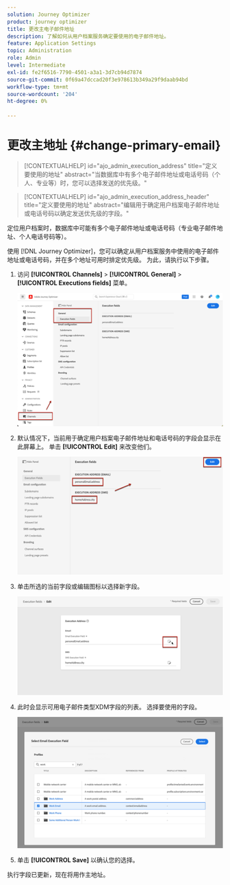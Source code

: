 ```yaml
---
solution: Journey Optimizer
product: journey optimizer
title: 更改主电子邮件地址
description: 了解如何从用户档案服务确定要使用的电子邮件地址。
feature: Application Settings
topic: Administration
role: Admin
level: Intermediate
exl-id: fe2f6516-7790-4501-a3a1-3d7cb94d7874
source-git-commit: 0f69a47dccad20f3e978613b349a29f9daab94bd
workflow-type: tm+mt
source-wordcount: '204'
ht-degree: 0%

---
```


# 更改主地址 {#change-primary-email}

>[!CONTEXTUALHELP]
>id="ajo_admin_execution_address"
>title="定义要使用的地址"
>abstract="当数据库中有多个电子邮件地址或电话号码（个人、专业等）时，您可以选择发送的优先级。"

>[!CONTEXTUALHELP]
>id="ajo_admin_execution_address_header"
>title="定义要使用的地址"
>abstract="编辑用于确定用户档案电子邮件地址或电话号码以确定发送优先级的字段。"

定位用户档案时，数据库中可能有多个电子邮件地址或电话号码（专业电子邮件地址、个人电话号码等）。

使用 [!DNL Journey Optimizer]，您可以确定从用户档案服务中使用的电子邮件地址或电话号码，并在多个地址可用时排定优先级。 为此，请执行以下步骤。

1. 访问  **[!UICONTROL Channels]** > **[!UICONTROL General]** > **[!UICONTROL Executions fields]** 菜单。

   ![](assets/primary-address-execution-fields.png)

1. 默认情况下，当前用于确定用户档案电子邮件地址和电话号码的字段会显示在此屏幕上。 单击 **[!UICONTROL Edit]** 来改变他们。

   ![](assets/primary-address.png)

1. 单击所选的当前字段或编辑图标以选择新字段。

   ![](assets/primary-address-edit.png)

1. 此时会显示可用电子邮件类型XDM字段的列表。 选择要使用的字段。

   ![](assets/primary-address-select-field.png)

1. 单击 **[!UICONTROL Save]** 以确认您的选择。

执行字段已更新，现在将用作主地址。

<!--1. You can also select an additional field to use as secondary email address. This allows you to determine which field to use if the primary field is empty for a profile. -->
